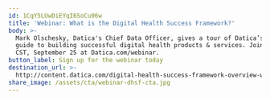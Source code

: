 ```yaml
---
id: 1CqY5LUwDiEYqI6SoCu06w
title: 'Webinar: What is the Digital Health Success Framework?'
body: >-
  Mark Olschesky, Datica's Chief Data Officer, gives a tour of Datica’s in-depth
  guide to building successful digital health products & services. Join us 12pm
  CST, September 25 at Datica.com/webinar.
button_label: Sign up for the webinar today
destination_url: >-
  http://content.datica.com/digital-health-success-framework-overview-webinar-sept-25th-2017
share_image: /assets/cta/webinar-dhsf-cta.jpg
---
```


  